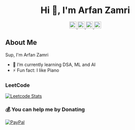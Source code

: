 <h1 align="center">
  Hi 👋, I'm Arfan Zamri
</h1>

<div align='center'>

<a href="https://www.linkedin.com/in/arfanzamri/">
 <img src="https://img.shields.io/badge/LinkedIn-0077B5?style=for-the-badge&logo=linkedin&logoColor=white" alt="LinkedIn" style="height:22px;">
</a>
<a href="https://github.com/fan-key">
 <img src="https://img.shields.io/badge/GitHub-100000?style=for-the-badge&logo=github&logoColor=white" alt="GitHub" style="height:22px;">
</a>
<a href="mailto:arfan.izanagi456@gmail.com">
 <img src="https://img.shields.io/badge/Gmail-D14836?style=for-the-badge&logo=gmail&logoColor=white" alt="Gmail" style="height:22px;">
</a>
<a href="https://www.instagram.com/fanky_pio/">
 <img src="https://img.shields.io/badge/Instagram-E4405F?style=for-the-badge&logo=instagram&logoColor=white" alt="Instagram" style="height:22px;">
</a>
</div>

## About Me
Sup, I'm Arfan Zamri

- 🌱 I’m currently learning DSA, ML and AI
- ⚡ Fun fact: I like Piano 

### LeetCode 
[![Leetcode Stats](https://leetcard.jacoblin.cool/Fankey)](https://leetcode.com/Fankey)


### 💰 You can help me by Donating
[![PayPal](https://img.shields.io/badge/PayPal-00457C?style=for-the-badge&logo=paypal&logoColor=white)](https://paypal.me/ArfanZamri) 

